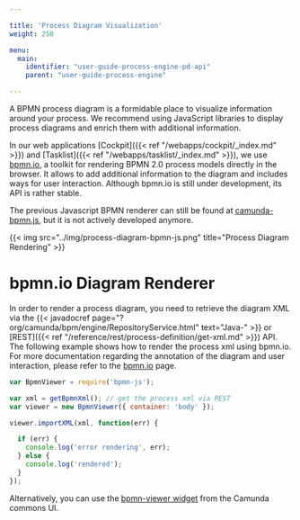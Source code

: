 ```yaml
---

title: 'Process Diagram Visualization'
weight: 250

menu:
  main:
    identifier: "user-guide-process-engine-pd-api"
    parent: "user-guide-process-engine"

---
```



A BPMN process diagram is a formidable place to visualize information around your process. We recommend using JavaScript libraries to display process diagrams and enrich them with additional information.

In our web applications [Cockpit]({{< ref "/webapps/cockpit/_index.md" >}}) and [Tasklist]({{< ref "/webapps/tasklist/_index.md" >}}), we use [bpmn.io](http://bpmn.io/), a toolkit for rendering BPMN 2.0 process models directly in the browser. It allows to add additional information to the diagram and includes ways for user interaction. Although bpmn.io is still under development, its API is rather stable.

The previous Javascript BPMN renderer can still be found at [camunda-bpmn.js](https://github.com/camunda/camunda-bpmn.js), but it is not actively developed anymore.

{{< img src="../img/process-diagram-bpmn-js.png" title="Process Diagram Rendering" >}}


# bpmn.io Diagram Renderer

In order to render a process diagram, you need to retrieve the diagram XML via the {{< javadocref page="?org/camunda/bpm/engine/RepositoryService.html" text="Java-" >}} or [REST]({{< ref "/reference/rest/process-definition/get-xml.md" >}}) API. The following example shows how to render the process xml using bpmn.io. For more documentation regarding the annotation of the diagram and user interaction, please refer to the [bpmn.io](https://github.com/bpmn-io/bpmn-js) page.

```javascript
var BpmnViewer = require('bpmn-js');

var xml = getBpmnXml(); // get the process xml via REST
var viewer = new BpmnViewer({ container: 'body' });

viewer.importXML(xml, function(err) {

  if (err) {
    console.log('error rendering', err);
  } else {
    console.log('rendered');
  }
});
```

Alternatively, you can use the [bpmn-viewer widget](http://camunda.github.io/camunda-commons-ui/cam-widget-bpmn-viewer.html) from the Camunda commons UI.
